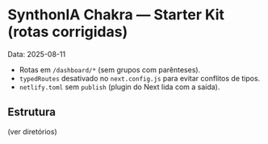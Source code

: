 # SynthonIA Chakra — Starter Kit (rotas corrigidas)

Data: 2025-08-11

- Rotas em `/dashboard/*` (sem grupos com parênteses).
- `typedRoutes` desativado no `next.config.js` para evitar conflitos de tipos.
- `netlify.toml` sem `publish` (plugin do Next lida com a saída).

## Estrutura
(ver diretórios)
